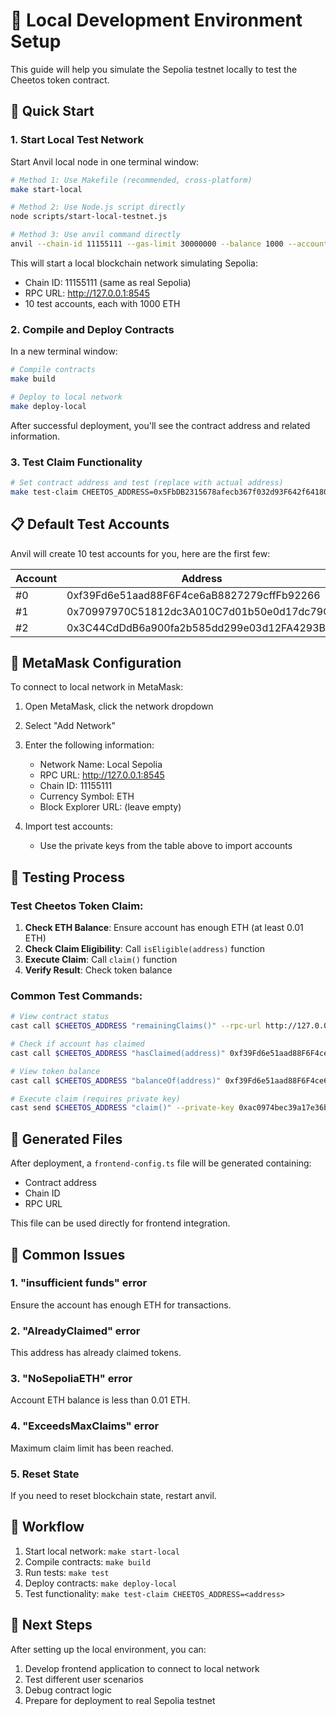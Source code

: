 # 🧪 Local Development Environment Setup

This guide will help you simulate the Sepolia testnet locally to test the Cheetos token contract.

## 🚀 Quick Start

### 1. Start Local Test Network

Start Anvil local node in one terminal window:

```bash
# Method 1: Use Makefile (recommended, cross-platform)
make start-local

# Method 2: Use Node.js script directly
node scripts/start-local-testnet.js

# Method 3: Use anvil command directly
anvil --chain-id 11155111 --gas-limit 30000000 --balance 1000 --accounts 10
```

This will start a local blockchain network simulating Sepolia:
- Chain ID: 11155111 (same as real Sepolia)
- RPC URL: http://127.0.0.1:8545
- 10 test accounts, each with 1000 ETH

### 2. Compile and Deploy Contracts

In a new terminal window:

```bash
# Compile contracts
make build

# Deploy to local network
make deploy-local
```

After successful deployment, you'll see the contract address and related information.

### 3. Test Claim Functionality

```bash
# Set contract address and test (replace with actual address)
make test-claim CHEETOS_ADDRESS=0x5FbDB2315678afecb367f032d93F642f64180aa3
```

## 📋 Default Test Accounts

Anvil will create 10 test accounts for you, here are the first few:

| Account | Address | Private Key |
|---------|---------|-------------|
| #0 | 0xf39Fd6e51aad88F6F4ce6aB8827279cffFb92266 | 0xac0974bec39a17e36ba4a6b4d238ff944bacb478cbed5efcae784d7bf4f2ff80 |
| #1 | 0x70997970C51812dc3A010C7d01b50e0d17dc79C8 | 0x59c6995e998f97a5a0044966f0945389dc9e86dae88c7a8412f4603b6b78690d |
| #2 | 0x3C44CdDdB6a900fa2b585dd299e03d12FA4293BC | 0x5de4111afa1a4b94908f83103eb1f1706367c2e68ca870fc3fb9a804cdab365a |

## 🔗 MetaMask Configuration

To connect to local network in MetaMask:

1. Open MetaMask, click the network dropdown
2. Select "Add Network"
3. Enter the following information:
   - Network Name: Local Sepolia
   - RPC URL: http://127.0.0.1:8545
   - Chain ID: 11155111
   - Currency Symbol: ETH
   - Block Explorer URL: (leave empty)

4. Import test accounts:
   - Use the private keys from the table above to import accounts

## 🧪 Testing Process

### Test Cheetos Token Claim:

1. **Check ETH Balance**: Ensure account has enough ETH (at least 0.01 ETH)
2. **Check Claim Eligibility**: Call `isEligible(address)` function
3. **Execute Claim**: Call `claim()` function
4. **Verify Result**: Check token balance

### Common Test Commands:

```bash
# View contract status
cast call $CHEETOS_ADDRESS "remainingClaims()" --rpc-url http://127.0.0.1:8545

# Check if account has claimed
cast call $CHEETOS_ADDRESS "hasClaimed(address)" 0xf39Fd6e51aad88F6F4ce6aB8827279cffFb92266 --rpc-url http://127.0.0.1:8545

# View token balance
cast call $CHEETOS_ADDRESS "balanceOf(address)" 0xf39Fd6e51aad88F6F4ce6aB8827279cffFb92266 --rpc-url http://127.0.0.1:8545

# Execute claim (requires private key)
cast send $CHEETOS_ADDRESS "claim()" --private-key 0xac0974bec39a17e36ba4a6b4d238ff944bacb478cbed5efcae784d7bf4f2ff80 --rpc-url http://127.0.0.1:8545
```

## 📁 Generated Files

After deployment, a `frontend-config.ts` file will be generated containing:
- Contract address
- Chain ID
- RPC URL

This file can be used directly for frontend integration.

## 🐛 Common Issues

### 1. "insufficient funds" error
Ensure the account has enough ETH for transactions.

### 2. "AlreadyClaimed" error
This address has already claimed tokens.

### 3. "NoSepoliaETH" error
Account ETH balance is less than 0.01 ETH.

### 4. "ExceedsMaxClaims" error
Maximum claim limit has been reached.

### 5. Reset State
If you need to reset blockchain state, restart anvil.

## 🔄 Workflow

1. Start local network: `make start-local`
2. Compile contracts: `make build`
3. Run tests: `make test`
4. Deploy contracts: `make deploy-local`
5. Test functionality: `make test-claim CHEETOS_ADDRESS=<address>`

## 🎯 Next Steps

After setting up the local environment, you can:
1. Develop frontend application to connect to local network
2. Test different user scenarios
3. Debug contract logic
4. Prepare for deployment to real Sepolia testnet
